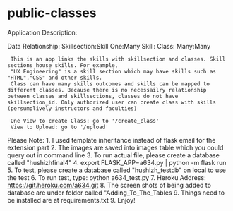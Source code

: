 # public-classes
Application Description:

Data Relationship:
     Skillsection:Skill One:Many
     Skill: Class: Many:Many

     This is an app links the skills with skillsection and classes. Skill sections house skills. For example, 
     "UX Engineering" is a skill section which may have skills such as "HTML","CSS" and other skills.
     Class can have many skills outcomes and skills can be mapped to different classes. Because there is no necessailry relationship between classes and skillsections, classes do not have skillsection_id. Only authorized user can create class with skills (persumplively instructors and faculties)

     One View to create Class: go to '/create_class'
     View to Upload: go to '/upload'


Please Note:
      1. I used template inheritance instead of flask email for the extension part
      2. The images are saved into images table which you could query out in command line
      3. To run actual file, please create a database called "hushizhfinal4"
      4. export FLASK_APP=a634.py  | python -m flask run
      5. To test, please create a database called "hushizh_testdb" on local to use the test
      6. To run test, type: python a634_test.py 
      7. Heroku Address: https://git.heroku.com/a634.git
      8. The screen shots of being added to database are under folder called "Adding_To_The_Tables
      9. Things need to be installed are at requirements.txt
      9. Enjoy!

